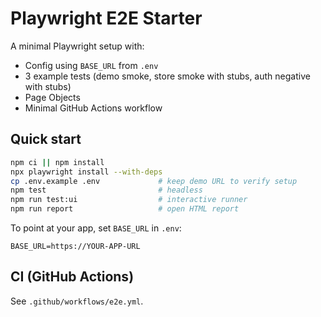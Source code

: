# Playwright E2E Starter

A minimal Playwright setup with:
- Config using `BASE_URL` from `.env`
- 3 example tests (demo smoke, store smoke with stubs, auth negative with stubs)
- Page Objects
- Minimal GitHub Actions workflow

## Quick start

```bash
npm ci || npm install
npx playwright install --with-deps
cp .env.example .env             # keep demo URL to verify setup
npm test                         # headless
npm run test:ui                  # interactive runner
npm run report                   # open HTML report
```

To point at your app, set `BASE_URL` in `.env`:
```env
BASE_URL=https://YOUR-APP-URL
```

## CI (GitHub Actions)
See `.github/workflows/e2e.yml`.